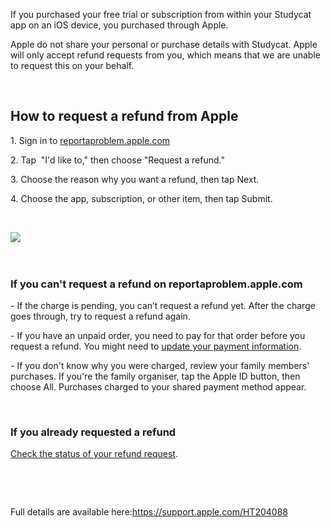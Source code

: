 If you purchased your free trial or subscription from within your Studycat app on an iOS device, you purchased through Apple. 


Apple do not share your personal or purchase details with Studycat. Apple will only accept refund requests from you, which means that we are unable to request this on your behalf.


 


## How to request a refund from Apple


1\. Sign in to [reportaproblem.apple.com](https://reportaproblem.apple.com/)


2\. Tap  "I'd like to," then choose "Request a refund."


3\. Choose the reason why you want a refund, then tap Next.


4\. Choose the app, subscription, or other item, then tap Submit.


 


​![](/attachments/token/EIRFxjZzzik6OVcPJeEE4MFaP/?name=ios14-iphone-12-pro-safari-report-a-problem.png)​


 


### If you can't request a refund on reportaproblem.apple.com


\- If the charge is pending, you canʼt request a refund yet. After the charge goes through, try to request a refund again.


\- If you have an unpaid order, you need to pay for that order before you request a refund. You might need to [update your payment information](https://support.apple.com/kb/HT201266).


\- If you don't know why you were charged, review your family members' purchases. If you're the family organiser, tap the Apple ID button, then choose All. Purchases charged to your shared payment method appear.


 


### If you already requested a refund


[Check the status of your refund request](https://support.apple.com/kb/HT210904).


 


 


Full details are available here:<https://support.apple.com/HT204088>

